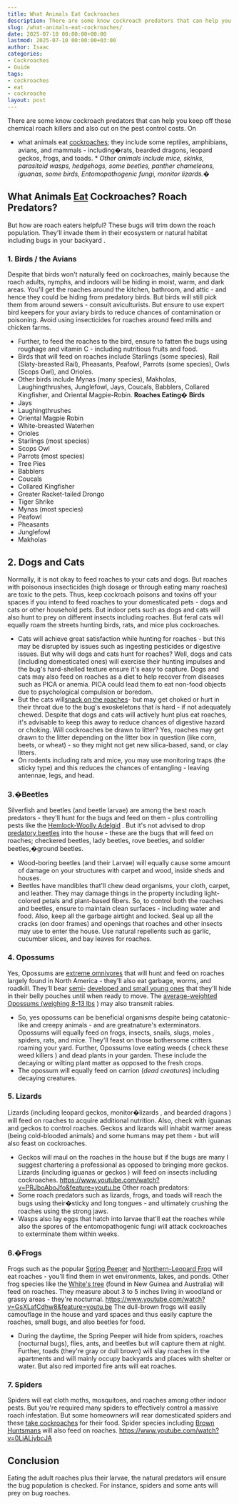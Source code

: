 ```yaml
---
title: What Animals Eat Cockroaches
description: There are some know cockroach predators that can help you keep off those chemical roach killers and also cut on the pest control costs. On  what animals eat...
slug: /what-animals-eat-cockroaches/
date: 2025-07-10 00:00:00+00:00
lastmod: 2025-07-10 00:00:00+03:00
author: Isaac
categories:
- Cockroaches
- Guide
tags:
- cockroaches
- eat
- cockroache
layout: post
---
```

There are some know cockroach predators that can help you keep off those
chemical roach killers
and also cut on the pest control costs.
On
* what animals eat [cockroaches](https://pestpolicy.com/best-roach-bait/); they include some reptiles, amphibians, avians, and mammals - including�rats, bearded dragons, leopard geckos, frogs, and toads. *
*Other animals include mice, skinks, parasitoid wasps, hedgehogs, some beetles, panther chameleons, iguanas, some birds, Entomopathogenic fungi, monitor lizards.�*

## What Animals [Eat](https://pestpolicy.com/do-cockroaches-eat-bed-bugs/) Cockroaches? Roach Predators?
But how are roach eaters helpful? These bugs will trim down the roach population. They'll invade them in their ecosystem or natural habitat including
bugs in your backyard
.
### 1. Birds / the Avians
Despite that birds won't naturally feed on cockroaches, mainly because the roach adults, nymphs, and indoors will be hiding in moist, warm, and dark areas.
You'll get the roaches around the kitchen, bathroom, and attic - and hence they could be hiding from predatory birds. But birds will still pick them from around sewers - consult aviculturists.
But ensure to use expert bird keepers for your aviary birds to reduce chances of contamination or poisoning. Avoid using insecticides for roaches around feed mills and chicken farms.
- Further, to feed the roaches to the bird, ensure to fatten the bugs using roughage and vitamin C - including nutritious fruits and food.
- Birds that will feed on roaches include Starlings (some species), Rail (Slaty-breasted Rail), Pheasants, Peafowl, Parrots (some species), Owls (Scops Owl), and Orioles.
- Other birds include Mynas (many species), Makholas, Laughingthrushes, Junglefowl, Jays, Coucals, Babblers, Collared Kingfisher, and Oriental Magpie-Robin.
**Roaches Eating�**
**Birds**
- Jays
- Laughingthrushes
- Oriental Magpie Robin
- White-breasted Waterhen
- Orioles
- Starlings (most species)
- Scops Owl
- Parrots (most species)
- Tree Pies
- Babblers
- Coucals
- Collared Kingfisher
- Greater Racket-tailed Drongo
- Tiger Shrike
- Mynas (most species)
- Peafowl
- Pheasants
- Junglefowl
- Makholas
## 2. Dogs and Cats
Normally, it is not okay to feed roaches to your cats and dogs. But roaches with poisonous insecticides (high dosage or through eating many roaches) are toxic to the pets.
Thus, keep cockroach
poisons and toxins off your spaces if you intend to feed roaches to your domesticated pets - dogs and cats or other household pets.
But indoor pets such as dogs and cats will also hunt to prey on different insects including roaches. But feral cats will equally roam the streets hunting birds, rats, and mice plus cockroaches.
- Cats will achieve great satisfaction while hunting for roaches - but this may be disrupted by issues such as ingesting pesticides or digestive issues.
But why will dogs and cats hunt for roaches? Well, dogs and cats (including domesticated ones) will exercise their hunting impulses and the bug's hard-shelled texture ensure it's easy to capture.
Dogs and cats may also feed on roaches as a diet to help recover from diseases such as PICA or anemia. PICA could lead them to eat non-food objects due to psychological compulsion or boredom.
- But the cats will[snack on the roaches](https://pestpolicy.com/how-to-get-rid-of-cockroaches/)- but may get choked or hurt in their throat due to the bug's exoskeletons that is hard - if not adequately chewed.
Despite that dogs and cats will actively hunt plus eat roaches, it's advisable to keep this away to reduce chances of digestive hazard or choking.
Will cockroaches be drawn to litter? Yes, roaches may get drawn to the litter depending on the litter box in question (like corn, beets, or wheat) - so they might not get new silica-based, sand, or clay litters.
- On rodents including rats and mice, you may use monitoring traps (the sticky type) and this reduces the chances of entangling - leaving antennae, legs, and head.
### 3.�Beetles
Silverfish and beetles (and beetle larvae) are among the best roach predators - they'll hunt for the bugs and feed on them - plus controlling pests like the
[Hemlock-Woolly Adelgid](https://www.dec.ny.gov/animals/7250.html)
.
But it's not advised to drop
[predatory beetles](https://extension.umd.edu/hgic/insects/predatory-beetles)
into the house - these are the bugs that will feed on roaches; checkered beetles, lady beetles, rove beetles, and soldier beetles,�ground beetles.
- Wood-boring beetles (and their Larvae) will equally cause some amount of damage on your structures with carpet and wood, inside sheds and houses.
- Beetles have mandibles that'll chew dead organisms, your cloth, carpet, and leather. They may damage things in the property including light-colored petals and plant-based fibers.
So, to control both the roaches and beetles, ensure to maintain clean surfaces - including water and food. Also, keep all the garbage airtight and locked.
Seal up all the cracks (on door frames) and openings that roaches and other insects may use to enter the house. Use natural repellents such as garlic, cucumber slices, and bay leaves for roaches.
### 4. Opossums
Yes, Opossums are
[extreme omnivores](https://www.aces.edu/blog/topics/wildlife/the-virginia-opossum-our-only-native-marsupial/)
that will hunt and feed on roaches largely found in North America - they'll also eat garbage, worms, and roadkill.
They'll bear
[semi-](http://www.ucmp.berkeley.edu/mammal/marsupial/marsupial.html)
[developed and small young ones](http://www.ucmp.berkeley.edu/mammal/marsupial/marsupial.html)
that they'll hide in their belly pouches until when ready to move. The
[average-weighted Opossums (weighing 8-13 lbs](https://www.nationalgeographic.com/animals/mammals/group/opossums/)
) may also transmit rabies.
- So, yes opossums can be beneficial organisms despite being catatonic-like and creepy animals - and are greatnature's exterminators.
Opossums will equally feed on frogs, insects, snails, slugs,
moles
, spiders, rats, and mice. They'll feast on those bothersome critters roaming your yard.
Further, Opossums love eating weeds (
check these weed killers
) and dead plants in your garden. These include the decaying or wilting plant matter as opposed to the fresh crops.
- The opossum will equally feed on carrion (*dead creatures*) including decaying creatures.
### 5. Lizards
Lizards (including leopard geckos,
monitor�lizards
, and
bearded dragons
) will feed on roaches to acquire additional nutrition. Also, check with iguanas and geckos to control roaches.
Geckos and lizards will inhabit warmer areas (being cold-blooded animals) and some humans may pet them - but will also feast on cockroaches.
- Geckos will maul on the roaches in the house but if the bugs are many I suggest chartering a professional as opposed to bringing more geckos.
Lizards (including iguanas or geckos ) will feed on insects including cockroaches.
https://www.youtube.com/watch?v=PRJboAboJfo&feature=youtu.be
Other roach predators:
- Some roach predators such as lizards, frogs, and toads will reach the bugs using their�sticky and long tongues - and ultimately crushing the roaches using the strong jaws.
- Wasps also lay eggs that hatch into larvae that'll eat the roaches while also the spores of the entomopathogenic fungi will attack cockroaches to exterminate them within weeks.
### 6.�Frogs
Frogs such as the popular
[Spring Peeper](https://animaldiversity.org/site/accounts/information/Pseudacris_crucifer.html)
and
[Northern-Leopard Frog](http://www.biokids.umich.edu/critters/Lithobates_pipiens/)
will eat roaches - you'll find them in wet environments, lakes, and ponds.
Other frog species like the
[White's tree](https://nationalzoo.si.edu/animals/whites-tree-frog)
(found in New Guinea and Australia) will feed on roaches. They measure about 3 to 5 inches living in woodland or grassy areas - they're nocturnal.
https://www.youtube.com/watch?v=GsXLafCdhw8&feature=youtu.be
The dull-brown frogs will easily camouflage in the house and yard spaces and thus easily capture the roaches, small bugs, and also beetles for food.
- During the daytime, the Spring Peeper will hide from spiders, roaches (nocturnal bugs), flies, ants, and beetles but will capture them at night.
Further, toads (they're gray or dull brown) will slay roaches in the apartments and will mainly occupy backyards and places with shelter or water. But also red imported fire ants will eat roaches.
### 7. Spiders
Spiders will eat cloth moths, mosquitoes, and roaches among other indoor pests. But you're required many spiders to effectively control a massive roach infestation.
But some homeowners will rear domesticated spiders and these
[take cockroaches](https://www.quora.com/Do-spiders-eat-cockroaches)
for their food. Spider species including
[Brown Huntsmans](http://entnemdept.ufl.edu/creatures/urban/spiders/giant_crab_spider.htm)
will also feed on roaches.
https://www.youtube.com/watch?v=0LiALjybcJA
## Conclusion
Eating the adult roaches plus their larvae, the natural predators will ensure the bug population is checked. For instance, spiders and
some ants will prey
on bug roaches.
